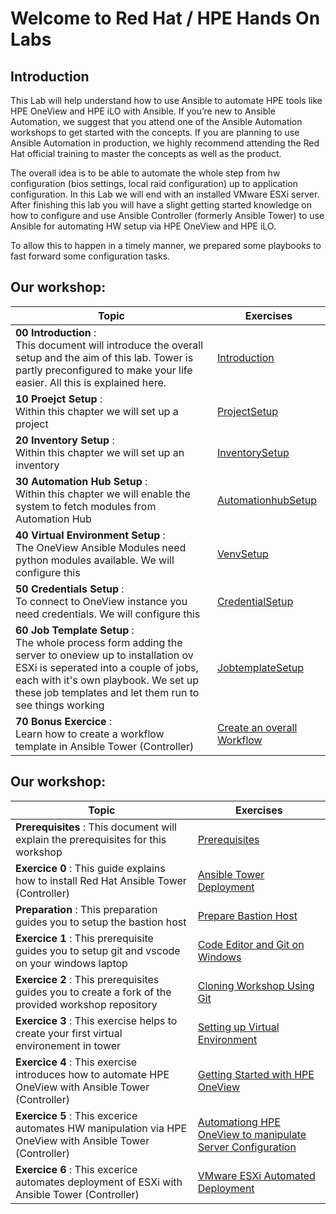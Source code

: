 
# Welcome to Red Hat / HPE Hands On Labs

## Introduction

This Lab will help understand how to use Ansible to automate HPE tools like HPE OneView and HPE iLO with Ansible. If you’re new to Ansible Automation, we suggest that you attend one of the Ansible Automation workshops to get started with the concepts. If you are planning to use Ansible Automation in production, we highly recommend attending the Red Hat official training to master the concepts as well as the product.

The overall idea is to be able to automate the whole step from hw configuration (bios settings, local raid configuration) up to application configuration. In this Lab we will end with an installed VMware ESXi server.
After finishing this lab you will have a slight getting started knowledge on how to configure and use Ansible Controller (formerly Ansible Tower) to use Ansible for automating HW setup via HPE OneView and HPE iLO.

To allow this to happen in a timely manner, we prepared some playbooks to fast forward some configuration tasks. 

## Our workshop:
| Topic   | Exercises  | 
|---|---|
| **00 Introduction** :<br> This document will introduce the overall setup and the aim of this lab. Tower is partly preconfigured to make your life easier. All this is explained here. | [Introduction](./exercises/00_introduction.md) |
| **10 Proejct Setup** :<br> Within this chapter we will set up a project | [ProjectSetup](./exercises/10_projectsetup.md) |
| **20 Inventory Setup** :<br> Within this chapter we will set up an inventory | [InventorySetup](./exercises/20_inventorysetup.md) |
| **30 Automation Hub Setup** :<br> Within this chapter we will enable the system to fetch modules from Automation Hub | [AutomationhubSetup](./exercises/30_automationhubsetup.md) |
| **40 Virtual Environment Setup** :<br> The OneView Ansible Modules need python modules available. We will configure this | [VenvSetup](./exercises/40_venvsetup.md) |
| **50 Credentials Setup** :<br> To connect to OneView instance you need credentials. We will configure this | [CredentialSetup](./exercises/50_credentialsetup.md) |
| **60 Job Template Setup** :<br> The whole process form adding the server to oneview up to installation ov ESXi is seperated into a couple of jobs, each with it's own playbook. We set up these job templates and let them run to see things working | [JobtemplateSetup](./exercises/60_jobtemplatesetup.md) |
| **70 Bonus Exercice** :<br> Learn how to create a workflow template in Ansible Tower (Controller)| [Create an overall Workflow](./exercises/70_workflow.md)



## Our workshop:

| Topic   | Exercises  | 
|---|---|
| **Prerequisites** : This document will explain the prerequisites for this workshop| [Prerequisites](./exercises/prerequisites.md) |
| **Exercice 0** : This guide explains how to install Red Hat Ansible Tower (Controller)| [Ansible Tower Deployment](./exercises/ansible_tower_install.md) |
| **Preparation** : This preparation guides you to setup the bastion host| [Prepare Bastion Host](./exercises/prepare_bastion_host.md) |
| **Exercice 1** : This prerequisite guides you to setup git and vscode on your windows laptop| [Code Editor and Git on Windows](./exercises/code_editor_and_git_on_windows.md) |
| **Exercice 2** : This prerequisites guides you to create a fork of the provided workshop repository| [Cloning Workshop Using Git](./exercises/git.md) |
| **Exercice 3** : This exercise helps to create your first virtual environement in tower| [Setting up Virtual Environment](./exercises/virtual_environment.md) |
| **Exercice 4** : This exercise introduces how to automate HPE OneView with Ansible Tower (Controller)| [Getting Started with HPE OneView](./exercises/getting_started_with_hpe_oneview.md) |
| **Exercice 5** : This excerice automates HW manipulation via  HPE OneView with Ansible Tower (Controller)| [Automationg HPE OneView to manipulate Server Configuration](./exercises/oneview_server_config.md) |
| **Exercice 6** : This excerice automates deployment of ESXi with Ansible Tower (Controller)| [VMware ESXi Automated Deployment](./exercises/vmware_install.md)

